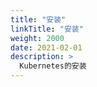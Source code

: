 ```yaml
---
title: "安装"
linkTitle: "安装"
weight: 2000
date: 2021-02-01
description: >
  Kubernetes的安装
---
```






